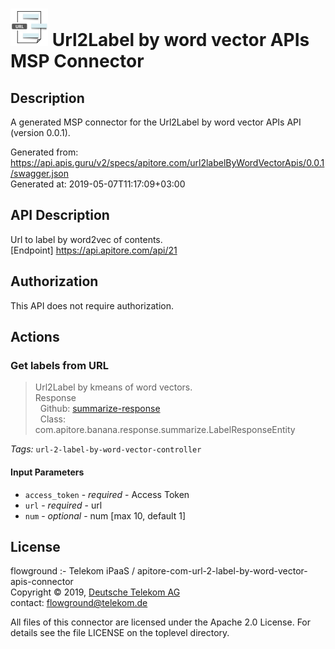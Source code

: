 # ![LOGO](logo.png) Url2Label by word vector APIs MSP Connector

## Description

A generated MSP connector for the Url2Label by word vector APIs API (version 0.0.1).

Generated from: https://api.apis.guru/v2/specs/apitore.com/url2labelByWordVectorApis/0.0.1/swagger.json<br/>
Generated at: 2019-05-07T11:17:09+03:00

## API Description

Url to label by word2vec of contents.<BR />[Endpoint] https://api.apitore.com/api/21

## Authorization

This API does not require authorization.

## Actions

### Get labels from URL

> Url2Label by kmeans of word vectors.<BR />Response<BR />&nbsp; Github: <a href="https://github.com/keigohtr/apitore-response-parent/tree/master/summarize-response">summarize-response</a><BR />&nbsp; Class: com.apitore.banana.response.summarize.LabelResponseEntity<BR />

*Tags:* `url-2-label-by-word-vector-controller`

#### Input Parameters
* `access_token` - _required_ - Access Token
* `url` - _required_ - url
* `num` - _optional_ - num [max 10, default 1]

## License

flowground :- Telekom iPaaS / apitore-com-url-2-label-by-word-vector-apis-connector<br/>
Copyright © 2019, [Deutsche Telekom AG](https://www.telekom.de)<br/>
contact: flowground@telekom.de

All files of this connector are licensed under the Apache 2.0 License. For details
see the file LICENSE on the toplevel directory.
